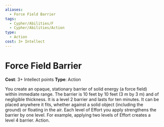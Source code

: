 ```yaml
---
aliases:
  - Force Field Barrier
tags:
  - Cypher/Abilities/F
  - Cypher/Abilities/Action
type:
  - Action
cost: 3+ Intellect
---
```


# Force Field Barrier

**Cost**: 3+ Intellect points
**Type**: Action

You create an opaque, stationary barrier of solid energy (a force field) within immediate range. The barrier is 10 feet by 10 feet (3 m by 3 m) and of negligible thickness. It is a level 2 barrier and lasts for ten minutes. It can be placed anywhere it fits, whether against a solid object (including the ground) or floating in the air. Each level of Effort you apply strengthens the barrier by one level. For example, applying two levels of Effort creates a level 4 barrier. Action.
